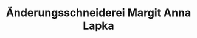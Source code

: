 ---
title: "Änderungsschneiderei Margit Anna Lapka"
url: /goettingen/aenderungsschneiderei-margit-anna-lapka/
shop: Schneiderei
---